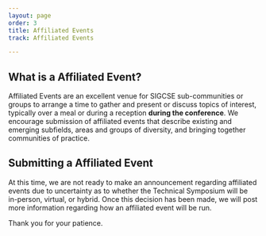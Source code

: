 ```yaml
---
layout: page
order: 3
title: Affiliated Events
track: Affiliated Events

---
```


## What is a Affiliated Event?

Affiliated Events are an excellent venue for SIGCSE sub-communities or groups to arrange a time to gather and present or discuss topics of interest, typically over a meal or during a reception **during the conference**. We encourage submission of affiliated events that describe existing and emerging subfields, areas and groups of diversity, and bringing together communities of practice.

## Submitting a Affiliated Event

At this time, we are not ready to make an announcement regarding affiliated events due to uncertainty as to whether the Technical Symposium will be in-person, virtual, or hybrid.  Once this decision has been made, we will post more information regarding how an affiliated event will be run.

Thank you for your patience.
